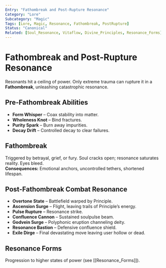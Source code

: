 ```yaml
---
Entry: "Fathombreak and Post-Rupture Resonance"
Category: "Lore"
Subcategory: "Magic"
Tags: [Lore, Magic, Resonance, Fathombreak, PostRupture]
Status: "Canonical"
Related: [Soul_Resonance, Vitaflow, Divine_Principles, Resonance_Forms]
---
```


# Fathombreak and Post-Rupture Resonance

Resonants hit a ceiling of power. Only extreme trauma can rupture it in a **Fathombreak**, unleashing catastrophic resonance.

## Pre-Fathombreak Abilities
- **Form Whisper** – Coax stability into matter.  
- **Wholeness Knot** – Bind fractures.  
- **Purity Spark** – Burn away impurities.  
- **Decay Drift** – Controlled decay to clear failures.

## Fathombreak
Triggered by betrayal, grief, or fury. Soul cracks open; resonance saturates reality. Eyes bleed.  
**Consequences:** Emotional anchors, uncontrolled tethers, shortened lifespan.

## Post-Fathombreak Combat Resonance
- **Overtone State** – Battlefield warped by Principle.  
- **Ascension Surge** – Flight, leaving trails of Principle’s energy.  
- **Pulse Rupture** – Resonance strike.  
- **Confluence Cannon** – Sustained soulpulse beam.  
- **Godvein Surge** – Polyphonic eruption channeling deity.  
- **Resonance Bastion** – Defensive confluence shield.  
- **Exile Dirge** – Final devastating move leaving user hollow or dead.

## Resonance Forms
Progression to higher states of power (see [[Resonance_Forms]]).
